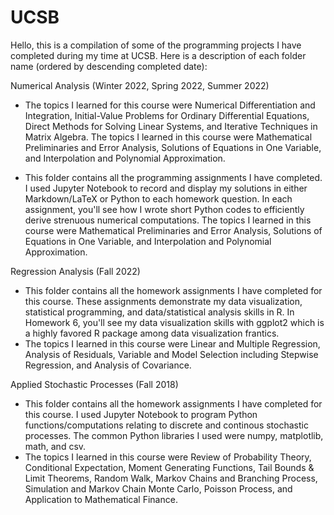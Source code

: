# UCSB
Hello, this is a compilation of some of the programming projects I have completed during my time at UCSB. Here is a description of each folder name (ordered by descending completed date):

Numerical Analysis (Winter 2022, Spring 2022, Summer 2022)
- The topics I learned for this course were Numerical Differentiation and Integration, Initial-Value Problems for Ordinary Differential Equations, Direct Methods for Solving Linear Systems, and Iterative Techniques in Matrix Algebra. The topics I learned in this course were Mathematical Preliminaries and Error Analysis, Solutions of Equations in One Variable, and Interpolation and Polynomial Approximation.

- This folder contains all the programming assignments I have completed. I used Jupyter Notebook to record and display my solutions in either Markdown/LaTeX or Python to each homework question. In each assignment, you'll see how I wrote short Python codes to efficiently derive strenuous numerical computations.
The topics I learned in this course were Mathematical Preliminaries and Error Analysis, Solutions of Equations in One Variable, and Interpolation and Polynomial Approximation.

Regression Analysis (Fall 2022)
- This folder contains all the homework assignments I have completed for this course. These assignments demonstrate my data visualization, statistical programming, and data/statistical analysis skills in R. In Homework 6, you'll see my data visualization skills with ggplot2 which is a highly favored R package among data visualization frantics.
- The topics I learned in this course were Linear and Multiple Regression, Analysis of Residuals, Variable and Model Selection including Stepwise Regression, and Analysis of Covariance.

Applied Stochastic Processes (Fall 2018)
- This folder contains all the homework assignments I have completed for this course. I used Jupyter Notebook to program Python functions/computations relating to discrete and continous stochastic processes. The common Python libraries I used were numpy, matplotlib, math, and csv.
- The topics I learned in this course were Review of Probability Theory, Conditional Expectation, Moment Generating Functions, Tail Bounds & Limit Theorems, Random Walk, Markov Chains and Branching Process, Simulation and Markov Chain Monte Carlo, Poisson Process, and Application to Mathematical Finance.

